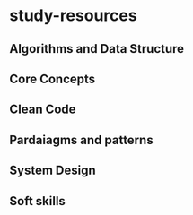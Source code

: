 # study-resources

## Algorithms and Data Structure
## Core Concepts
## Clean Code
## Pardaiagms and patterns
## System Design
## Soft skills
